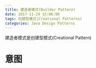 ```yaml
---
title: 建造者模式(Builder Pattern)
date: 2017-11-29 15:06:00
tags: 创建型模式(Creational Patterns) 
categories: Java Design Patterns
---
```


建造者模式是创建型模式(Creational Pattern)

<!-- more -->

# 意图